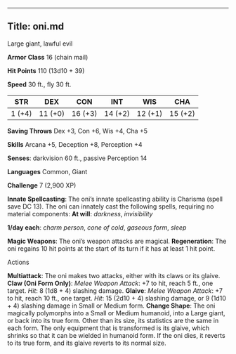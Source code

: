 -------------------------
Title: oni.md
-------------------------


Large giant, lawful evil

**Armor Class** 16 (chain mail)

**Hit Points** 110 (13d10 + 39)

**Speed** 30 ft., fly 30 ft.

  STR|         DEX|         CON|         INT|         WIS|         CHA
  -----------| -----------| -----------| -----------| -----------| -----------|
   1 (+4)   | 11 (+0)   | 16 (+3)   | 14 (+2)   | 12 (+1)   | 15 (+2)

**Saving Throws** Dex +3, Con +6, Wis +4, Cha +5

**Skills** Arcana +5, Deception +8, Perception +4

**Senses**: darkvision 60 ft., passive Perception 14

**Languages** Common, Giant

**Challenge** 7 (2,900 XP)


**Innate Spellcasting**: The oni’s innate spellcasting ability is
Charisma (spell save DC 13). The oni can innately cast the following
spells, requiring no material components:
**At will**: *darkness*, *invisibility*

<!-- -->

**1/day each**: *charm person*, *cone of cold*, *gaseous form*,
    *sleep*

**Magic Weapons**: The oni’s weapon attacks are magical.
**Regeneration**: The oni regains 10 hit points at the start of its turn
if it has at least 1 hit point.


Actions

**Multiattack**: The oni makes two attacks, either with its claws or
    its glaive.
**Claw (Oni Form Only)**: *Melee Weapon Attack*: +7 to hit, reach 5
    ft., one target. *Hit*: 8 (1d8 + 4) slashing damage.
**Glaive**: *Melee Weapon Attack*: +7 to hit, reach 10 ft.,
    one target. *Hit*: 15 (2d10 + 4) slashing damage, or 9 (1d10 + 4)
    slashing damage in Small or Medium form.
**Change Shape**: The oni magically polymorphs into a Small or
    Medium humanoid, into a Large giant, or back into its true form.
    Other than its size, its statistics are the same in each form. The
    only equipment that is transformed is its glaive, which shrinks so
    that it can be wielded in humanoid form. If the oni dies, it reverts
    to its true form, and its glaive reverts to its normal size.

